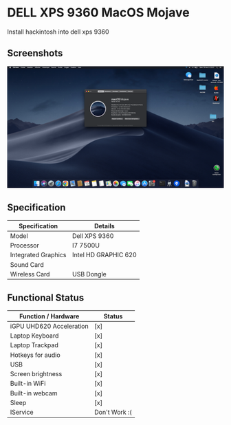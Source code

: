 
# DELL XPS 9360 MacOS Mojave

Install hackintosh into dell xps 9360 


## Screenshots

![Hackintosh](https://raw.githubusercontent.com/d4nm0/XPS-9360-mojave-clover/main/Capture%20d%E2%80%99e%CC%81cran%202022-11-19%20a%CC%80%2022.37.49.png)

## Specification

| Specification             | Details                                                                |
| ----------------- | ------------------------------------------------------------------ |
| Model | Dell XPS 9360 |
| Processor | I7 7500U  |
| Integrated Graphics | Intel HD GRAPHIC 620 |
| Sound Card	 |  |
| Wireless Card | USB Dongle |

## Functional Status

| Function / Hardware      | Status                                                     |
| ------------------------ | ---------------------------------------------------------- |
| iGPU UHD620 Acceleration |                     [x]                               |
| Laptop Keyboard          |                       [x]                              |
| Laptop Trackpad          |                        [x]                             |
| Hotkeys for audio        |                       [x]                           |
| USB                   |                          [x]                           |
| Screen brightness        |  [x]|
| Built-in WiFi            |     [x]                                                |
| Built-in webcam          |       [x]                                              |
| Sleep                    |         [x]                                        |
| IService                    |         Don't Work :(                                        |
